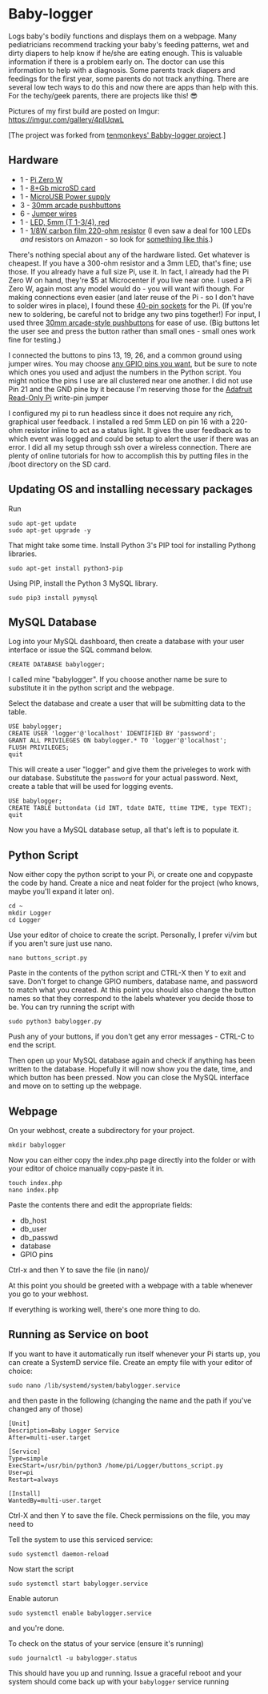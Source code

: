 # Baby-logger
Logs baby's bodily functions and displays them on a webpage. Many pediatricians recommend tracking your baby's feeding patterns, wet and dirty diapers to help know if he/she are eating enough. This is valuable information if there is a problem early on. The doctor can use this information to help with a diagnosis. Some parents track diapers and feedings for the first year, some parents do not track anything. There are several low tech ways to do this and now there are apps than help with this. For the techy/geek parents, there are projects like this! :sunglasses:

Pictures of my first build are posted on Imgur: https://imgur.com/gallery/4pIUqwL

[The project was forked from [tenmonkeys' Babby-logger project](https://github.com/tenmonkeys/Baby-logger).]

## Hardware

* 1 - [Pi Zero W](https://www.amazon.com/Raspberry-Pi-Zero-Wireless-model/dp/B06XFZC3BX/ref=as_li_ss_tl?keywords=Pi+Zero+W&qid=1568671481&sr=8-3&linkCode=ll1&tag=neoduxcom-20&linkId=57dd1953d211a431ff6ac29425d3023c&language=en_US)
* 1 - [8+Gb microSD card](https://www.amazon.com/Sandisk-Ultra-Micro-UHS-I-Adapter/dp/B073K14CVB/ref=as_li_ss_tl?ie=UTF8&linkCode=ll1&tag=neoduxcom-20&linkId=58785ae4e36c928c594fe4e413d5cd1a&language=en_US)
* 1 - [MicroUSB Power supply](https://www.amazon.com/Raspberry-Supply-Charger-Adapter-Switch/dp/B07V7T93MY/ref=as_li_ss_tl?ie=UTF8&linkCode=ll1&tag=neoduxcom-20&linkId=7634220d688133a6b0b4c4adc850e2d3&language=en_US)
* 3 - [30mm arcade pushbuttons](https://www.amazon.com/Easyget-Standard-Arcade-Button-Microswitch/dp/B07D9C18MS/ref=as_li_ss_tl?ie=UTF8&linkCode=ll1&tag=neoduxcom-20&linkId=0c961811b57f9e40f54a9b4897e63890&language=en_US)
* 6 - [Jumper wires](https://www.amazon.com/Multicolored-Breadboard-Dupont-Jumper-Wires/dp/B073X7P6N2/ref=as_li_ss_tl?ie=UTF8&linkCode=ll1&tag=neoduxcom-20&linkId=2737a16c6e03c507f43c9efb6f64579c&language=en_US)
* 1 - [LED, 5mm (T 1-3/4), red](https://www.amazon.com/100pcs-Ultra-Bright-Emitting-Diffused/dp/B01GE4WHK6/ref=as_li_ss_tl?ie=UTF8&linkCode=ll1&tag=neoduxcom-20&linkId=68c44e1f176e93f2aea4a006098af3eb&language=en_US)
* 1 - [1/8W carbon film 220-ohm resistor](https://www.amazon.com/Watt-Carbon-Film-Resistors-5-Pack/dp/B007Z7MPRM/ref=as_li_ss_tl?ie=UTF8&linkCode=ll1&tag=neoduxcom-20&linkId=ed181e89698ee3188719301a8d94f075&language=en_US) (I even saw a deal for 100 LEDs *and* resistors on Amazon - so look for [something like this](https://www.amazon.com/EDGELEC-Diffused-Resistors-Included-Emitting/dp/B077X95F7C/ref=as_li_ss_tl?ie=UTF8&linkCode=ll1&tag=neoduxcom-20&linkId=4237ce09b0ba65da9d2774ff98de0a88&language=en_US).)

There's nothing special about any of the hardware listed. Get whatever is cheapest. If you have a 300-ohm resistor and a 3mm LED, that's fine; use those. If you already have a full size Pi, use it. In fact, I already had the Pi Zero W on hand, they're $5 at Microcenter if you live near one.
I used a Pi Zero W, again most any model would do - you will want wifi though. For making connections even easier (and later reuse of the Pi - so I don't have to solder wires in place), I found these [40-pin sockets](https://www.amazon.com/gp/product/B07D48WZTR/ref=as_li_ss_tl?ie=UTF8&linkCode=ll1&tag=neoduxcom-20&linkId=771e0a06d001ef4879ca458e0662131f&language=en_US) for the Pi. (If you're new to soldering, be careful not to bridge any two pins together!)
For input, I used three [30mm arcade-style pushbuttons](https://www.amazon.com/Easyget-Standard-Arcade-Button-Microswitch/dp/B07D9C18MS/ref=as_li_ss_tl?ie=UTF8&linkCode=ll1&tag=neoduxcom-20&linkId=0c961811b57f9e40f54a9b4897e63890&language=en_US) for ease of use. (Big buttons let the user see and press the button rather than small ones - small ones work fine for testing.) 

I connected the buttons to pins 13, 19, 26, and a common ground using jumper wires. You may choose [any GPIO pins you want](https://i.stack.imgur.com/yHddo.png), but be sure to note which ones you used and adjust the numbers in the Python script. You might notice the pins I use are all clustered near one another. I did not use Pin 21 and the GND pine by it because I'm reserving those for the [Adafruit Read-Only Pi](https://learn.adafruit.com/read-only-raspberry-pi/) write-pin jumper

I configured my pi to run headless since it does not require any rich, graphical user feedback. I installed a red 5mm LED on pin 16 with a 220-ohm resistor inline to act as a status light. It gives the user feedback as to which event was logged and could be setup to alert the user if there was an error. I did all my setup through ssh over a wireless connection. There are plenty of online tutorials for how to accomplish this by putting files in the /boot directory on the SD card.

## Updating OS and installing necessary packages

Run
```
sudo apt-get update
sudo apt-get upgrade -y
```

That might take some time.
Install Python 3's PIP tool for installing Pythong libraries.
```
sudo apt-get install python3-pip
```
Using PIP, install the Python 3 MySQL library.
```
sudo pip3 install pymysql
```

## MySQL Database

Log into your MySQL dashboard, then create a database with your user interface or issue the SQL command below.
```
CREATE DATABASE babylogger;
```
I called mine "babylogger". If you choose another name be sure to substitute it in the python script and the webpage.

Select the database and create a user that will be submitting data to the table.
```
USE babylogger;
CREATE USER 'logger'@'localhost' IDENTIFIED BY 'password';
GRANT ALL PRIVILEGES ON babylogger.* TO 'logger'@'localhost';
FLUSH PRIVILEGES;
quit
```
This will create a user "logger" and give them the priveleges to work with our database. Substitute the `password` for your actual password.
Next, create a table that will be used for logging events.
```
USE babylogger;
CREATE TABLE buttondata (id INT, tdate DATE, ttime TIME, type TEXT);
quit
```
Now you have a MySQL database setup, all that's left is to populate it.

## Python Script

Now either copy the python script to your Pi, or create one and copypaste the code by hand. Create a nice and neat folder for the project (who knows, maybe you'll expand it later on).
```
cd ~
mkdir Logger
cd Logger
```
Use your editor of choice to create the script. Personally, I prefer vi/vim but if you aren't sure just use nano.
```
nano buttons_script.py
```

Paste in the contents of the python script and CTRL-X then Y to exit and save. Don't forget to change GPIO numbers, database name, and password to match what you created. At this point you should also change the button names so that they correspond to the labels whatever you decide those to be.
You can try running the script with
```
sudo python3 babylogger.py
```
Push any of your buttons, if you don't get any error messages - CTRL-C to end the script.

Then open up your MySQL database again and check if anything has been written to the database.
Hopefully it will now show you the date, time, and which button has been pressed. Now you can close the MySQL interface and move on to setting up the webpage.

## Webpage

On your webhost, create a subdirectory for your project. 
```
mkdir babylogger
```
Now you can either copy the index.php page directly into the folder or with your editor of choice manually copy-paste it in.
```
touch index.php
nano index.php
```
Paste the contents there and edit the appropriate fields:
* db_host
* db_user
* db_passwd
* database
* GPIO pins

Ctrl-x and then Y to save the file (in nano)/

At this point you should be greeted with a webpage with a table whenever you go to your webhost.

If everything is working well, there's one more thing to do.

## Running as Service on boot

If you want to have it automatically run itself whenever your Pi starts up, you can create a SystemD service file.
Create an empty file with your editor of choice:
```
sudo nano /lib/systemd/system/babylogger.service
```
and then paste in the following (changing the name and the path if you've changed any of those)
```
[Unit]
Description=Baby Logger Service
After=multi-user.target

[Service]
Type=simple
ExecStart=/usr/bin/python3 /home/pi/Logger/buttons_script.py
User=pi
Restart=always

[Install]
WantedBy=multi-user.target
```
Ctrl-X and then Y to save the file.
Check permissions on the file, you may need to 

Tell the system to use this serviced service:
```
sudo systemctl daemon-reload
```

Now start the script
```
sudo systemctl start babylogger.service
```

Enable autorun
```
sudo systemctl enable babylogger.service
```
and you're done.

To check on the status of your service (ensure it's running)
```
sudo journalctl -u babylogger.status
```

This should have you up and running. Issue a graceful reboot and your system should come back up with your ```babylogger``` service running

